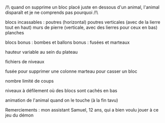 /!\ quand on supprime un bloc placé juste en dessous d'un animal, l'animal disparaît et je ne comprends pas pourquoi /!\

blocs incassables : poutres (horizontal)
		    poutres verticales (avec de la lierre tout en haut)
	            murs de pierre (verticale, avec des lierres pour ceux en bas)
		    planches

blocs bonus : bombes et ballons
bonus : fusées et marteaux

hauteur variable au sein du plateau

fichiers de niveaux

fusée pour supprimer une colonne
marteau pour casser un bloc

nombre limité de coups

niveaux à défilement où des blocs sont cachés en bas

animation de l'animal quand on le touche (à la fin tavu)


Remerciements :
mon assistant Samuel, 12 ans, qui a bien voulu jouer à ce jeu du démon